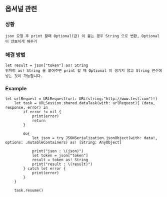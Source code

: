 ## 옵셔널 관련

### 상황
	json 요청 후 print 할때 Optional(값) 이 붙는 경우 String 으로 변환, Optional 이 안보이게 해주기
    
### 해결 방법
	let result = json["token"] as! String
    위처럼 as! String 을 붙여주면 print 할 때 Optional 이 생기지 않고 String 변수에 넣는 것이 가능합니다.
    
### Example
	let urlRequest = URLRequest(url: URL(string:"http://www.test.com")!)
        let task = URLSession.shared.dataTask(with: urlRequest){ (data, response, error) in
            if error != nil {
                print(error)
                return
            }
            
            do{
                let json = try JSONSerialization.jsonObject(with: data!, options: .mutableContainers) as! [String: AnyObject]
                
                print("json : \(json)")
                let token = json["token"]
                result = token as! String
                print("result : \(result)")
            } catch let error {
                print(error)
            }
        }
        
        task.resume()
